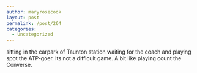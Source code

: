 ```yaml
---
author: maryrosecook
layout: post
permalink: /post/264
categories:
  - Uncategorized
---
```

sitting in the carpark of Taunton station waiting for the coach and playing spot the ATP-goer. Its not a difficult game. A bit like playing count the Converse.